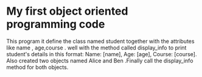 # My first object oriented programming code
This program it define the class named student together with the attributes like name ,
age,course . well with the method called display_info to print student's details in this 
format: Name: [name], Age: [age], Course: [course].
Also created two objects named Alice and Ben .Finally call the display_info method for both objects.